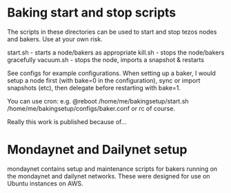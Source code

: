 # Baking start and stop scripts

The scripts in these directories can be used to start and stop
tezos nodes and bakers. Use at your own risk.

start.sh <config> - starts a node/bakers as appropriate
kill.sh <config>  - stops the node/bakers gracefully
vacuum.sh <config> - stops the node, imports a snapshot & restarts

See configs for example configurations. When setting up a baker,
I would setup a node first (with bake=0 in the configuration), sync
or import snapshots (etc), then delegate before restarting with
bake=1.

You can use cron: e.g.
@reboot		/home/me/bakingsetup/start.sh /home/me/bakingsetup/configs/baker.conf
or rc of course.

Really this work is published because of...

# Mondaynet and Dailynet setup

mondaynet contains setup and maintenance scripts for bakers running
on the mondaynet and dailynet networks. These were designed for use
on Ubuntu instances on AWS.
